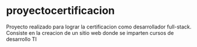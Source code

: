 # proyectocertificacion
Proyecto realizado para lograr la certificacion como desarrollador full-stack. Consiste en la creacion de un sitio web donde se imparten cursos de desarrollo TI
